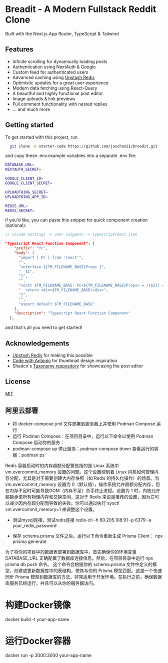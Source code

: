 
# Breadit - A Modern Fullstack Reddit Clone 

Built with the Next.js App Router, TypeScript & Tailwind


## Features

 - Infinite scrolling for dynamically loading posts
 - Authentication using NextAuth & Google
 - Custom feed for authenticated users
 - Advanced caching using [Upstash Redis](https://upstash.com/?utm_source=Josh2)
 - Optimistic updates for a great user experience
 - Modern data fetching using React-Query
 - A beautiful and highly functional post editor
 - Image uploads & link previews
 - Full comment functionality with nested replies
 - ... and much more


## Getting started

To get started with this project, run

```bash
  git clone -b starter-code https://github.com/joschan21/breadit.git
```

and copy these .env.example variables into a separate .env file:

```bash
DATABASE_URL=
NEXTAUTH_SECRET=

GOOGLE_CLIENT_ID=
GOOGLE_CLIENT_SECRET=

UPLOADTHING_SECRET=
UPLOADTHING_APP_ID=

REDIS_URL=
REDIS_SECRET=
```

if you'd like, you can paste this snippet for quick component creation (optional):
```typescript
// vscode settings -> user snippets -> typescriptreact.json
```

```json
"Typescript React Function Component": {
    "prefix": "fc",
    "body": [
      "import { FC } from 'react'",
      "",
      "interface ${TM_FILENAME_BASE}Props {",
      "  $1",
      "}",
      "",
      "const $TM_FILENAME_BASE: FC<${TM_FILENAME_BASE}Props> = ({$2}) => {",
      "  return <div>$TM_FILENAME_BASE</div>",
      "}",
      "",
      "export default $TM_FILENAME_BASE"
    ],
    "description": "Typescript React Function Component"
  },
  ```

and that's all you need to get started!


## Acknowledgements

- [Upstash Redis](https://upstash.com/?utm_source=Josh2) for making this possible
- [Code with Antonio](https://www.youtube.com/@codewithantonio) for thumbnail design inspiration
- Shadcn's [Taxonomy respository](https://github.com/shadcn/taxonomy) for showcasing the post editor

## License

[MIT](https://choosealicense.com/licenses/mit/)



## 阿里云部署
- 将 docker-compose.yml 文件部署到服务器上并使用 Podman Compose 运行
- 运行 Podman Compose：在项目目录中，运行以下命令以使用 Podman Compose 启动你的服务：
- podman-compose up
停止服务：podman-compose down
查看运行的容器：podman ps

Redis 容器启动时的内存超额分配警告指的是 Linux 系统中 vm.overcommit_memory 设置的问题。这个设置控制着 Linux 内核如何管理内存分配，尤其是对于需要创建大内存快照（如 Redis 的持久化操作）的场景。当 vm.overcommit_memory 设置为 0（默认值），操作系统允许超额分配内存，但在内存不足时可能导致OOM（内存不足）杀手终止进程。设置为 1 时，内核允许超额承诺所有物理内存和交换空间，这对于 Redis 来说是推荐的设置，因为它可以减少因内存超分配而导致的失败。你可以通过执行 sysctl vm.overcommit_memory=1 来调整这个设置。

- 测试mysql连接，测试redis连接
redis-cli -h 60.205.108.91 -p 6379 -a your_redis_password


- 保存 schema.prisma 文件之后，运行以下命令重新生成 Prisma Client：
npx prisma generate

为了将你的项目中的数据表部署到数据库中，首先确保你的环境变量 DATABASE_URL 正确配置了数据库连接信息。然后，在项目目录中运行 
npx prisma db push 命令。
这个命令会根据你的 schema.prisma 文件中定义的模型，创建或更新数据库中的表结构，使其与你的 Prisma 模型匹配。这是一个快速同步 Prisma 模型到数据库的方法，非常适用于开发环境。在执行之前，确保数据库服务已经运行，并且可以从你的服务器访问。


# 构建Docker镜像
docker build -t your-app-name .

# 运行Docker容器
docker run -p 3000:3000 your-app-name


<!-- 
在部署的时候，遇到的问题
1、yarn install 时，会遇到prisma 的问题，可以通过设置国内镜像解决 
export PRISMA_ENGINES_MIRROR="https://registry.npmmirror.com/-/binary/prisma"
2、 然后就可以执行 npx prisma generate   npx prisma db push
3、重新执行 yarn install 可以成功
4、继续 yarn run build 会遇到谷歌字体的问题，先注释掉
5、重新 yarn run build
6、执行 yarn run start 就可以了
-->